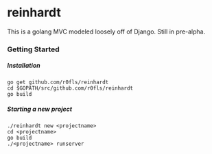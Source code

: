 # reinhardt

This is a golang MVC modeled loosely off of Django. Still in pre-alpha.

### Getting Started

##### Installation

    go get github.com/r0fls/reinhardt
    cd $GOPATH/src/github.com/r0fls/reinhardt
    go build
    
##### Starting a new project

    ./reinhardt new <projectname>
    cd <projectname>
    go build
    ./<projectname> runserver
